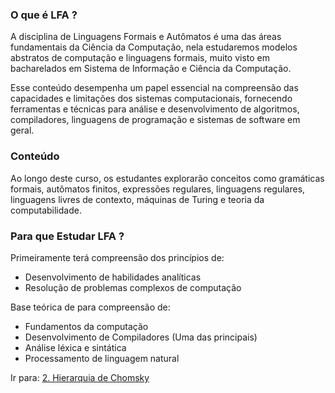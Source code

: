 ### O que é LFA ?

A disciplina de Linguagens Formais e Autômatos é uma das áreas fundamentais da Ciência da Computação, nela estudaremos modelos abstratos de computação e linguagens formais, muito visto em bacharelados em Sistema de Informação e Ciência da Computação. 

Esse conteúdo desempenha um papel essencial na compreensão das capacidades e limitações dos sistemas computacionais, fornecendo ferramentas e técnicas para análise e desenvolvimento de algoritmos, compiladores, linguagens de programação e sistemas de software em geral.
### Conteúdo

Ao longo deste curso, os estudantes explorarão conceitos como gramáticas formais, autômatos finitos, expressões regulares, linguagens regulares, linguagens livres de contexto, máquinas de Turing e teoria da computabilidade. 

### Para que Estudar LFA ?

Primeiramente terá compreensão dos princípios de:
- Desenvolvimento de habilidades analíticas
- Resolução de problemas complexos de computação

Base teórica de para compreensão de:
- Fundamentos da computação
- Desenvolvimento de Compiladores (Uma das principais)
- Análise léxica e sintática
- Processamento de linguagem natural

Ir para: [2. Hierarquia de Chomsky](./1-introducao/2-hierarquia-chomsky.md)